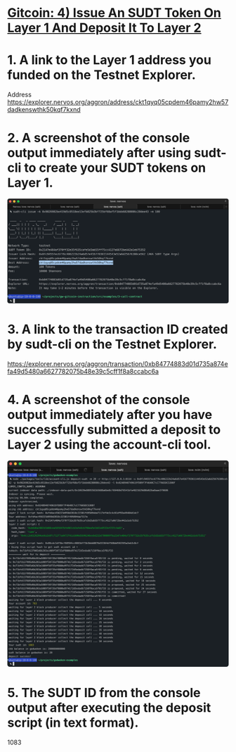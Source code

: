 # [Gitcoin: 4) Issue An SUDT Token On Layer 1 And Deposit It To Layer 2](https://gitcoin.co/issue/nervosnetwork/grants/5/100026211)

# 1. A link to the Layer 1 address you funded on the Testnet Explorer.
Address
<https://explorer.nervos.org/aggron/address/ckt1qyq05cpdem46pamy2hw57dadkenswthk50kqf7kxnd>

# 2. A screenshot of the console output immediately after using sudt-cli to create your SUDT tokens on Layer 1.
![sudt img](https://github.com/walkertraylor/gitcoin_nervos/blob/main/task4/sudt.png?raw=true)

# 3. A link to the transaction ID created by sudt-cli on the Testnet Explorer.
<https://explorer.nervos.org/aggron/transaction/0xb84774883d01d735a874efa49d5480a6627782075b48e39c5cff1f8a8ccabc6a>

# 4. A screenshot of the console output immediately after you have successfully submitted a deposit to Layer 2 using the account-cli tool.
![submit img](https://github.com/walkertraylor/gitcoin_nervos/blob/main/task4/submit.png?raw=true)

# 5. The SUDT ID from the console output after executing the deposit script (in text format).
1083
